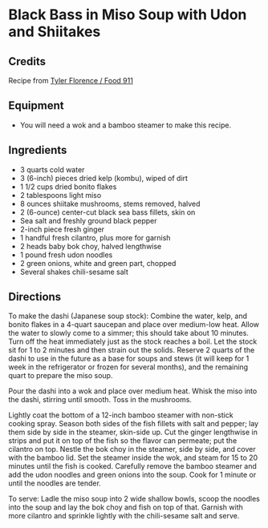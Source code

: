 # Black Bass in Miso Soup with Udon and Shiitakes 

<!-- BEGIN content -->

<script type="text/javascript"> if (window.showTocToggle) { var tocShowText = "show"; var tocHideText = "hide"; showTocToggle(); } </script>

## Credits

Recipe from [Tyler Florence / Food 911](http://www.foodnetwork.com/food/recipes/recipe/0,1977,FOOD_9936_22661,00.html "http://www.foodnetwork.com/food/recipes/recipe/0,1977,FOOD 9936 22661,00.html")

## Equipment

- You will need a wok and a bamboo steamer to make this recipe.

## Ingredients

- 3 quarts cold water
- 3 (6-inch) pieces dried kelp (kombu), wiped of dirt
- 1 1/2 cups dried bonito flakes
- 2 tablespoons light miso
- 8 ounces shiitake mushrooms, stems removed, halved
- 2 (6-ounce) center-cut black sea bass fillets, skin on
- Sea salt and freshly ground black pepper
- 2-inch piece fresh ginger
- 1 handful fresh cilantro, plus more for garnish
- 2 heads baby bok choy, halved lengthwise
- 1 pound fresh udon noodles
- 2 green onions, white and green part, chopped
- Several shakes chili-sesame salt

## Directions

To make the dashi (Japanese soup stock): Combine the water, kelp, and bonito flakes in a 4-quart saucepan and place over medium-low heat. Allow the water to slowly come to a simmer; this should take about 10 minutes. Turn off the heat immediately just as the stock reaches a boil. Let the stock sit for 1 to 2 minutes and then strain out the solids. Reserve 2 quarts of the dashi to use in the future as a base for soups and stews (it will keep for 1 week in the refrigerator or frozen for several months), and the remaining quart to prepare the miso soup.

Pour the dashi into a wok and place over medium heat. Whisk the miso into the dashi, stirring until smooth. Toss in the mushrooms.

Lightly coat the bottom of a 12-inch bamboo steamer with non-stick cooking spray. Season both sides of the fish fillets with salt and pepper; lay them side by side in the steamer, skin-side up. Cut the ginger lengthwise in strips and put it on top of the fish so the flavor can permeate; put the cilantro on top. Nestle the bok choy in the steamer, side by side, and cover with the bamboo lid. Set the steamer inside the wok, and steam for 15 to 20 minutes until the fish is cooked. Carefully remove the bamboo steamer and add the udon noodles and green onions into the soup. Cook for 1 minute or until the noodles are tender.

To serve: Ladle the miso soup into 2 wide shallow bowls, scoop the noodles into the soup and lay the bok choy and fish on top of that. Garnish with more cilantro and sprinkle lightly with the chili-sesame salt and serve.

<!-- END content -->

